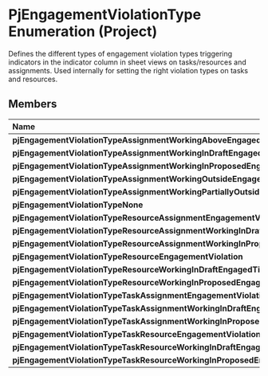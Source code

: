 
# PjEngagementViolationType Enumeration (Project)

Defines the different types of engagement violation types triggering indicators in the indicator column in sheet views on tasks/resources and assignments. Used internally for setting the right violation types on tasks and resources.


## Members



|**Name**|**Value**|**Description**|
|:-----|:-----|:-----|
| **pjEngagementViolationTypeAssignmentWorkingAboveEngagedTime**| **16384**||
| **pjEngagementViolationTypeAssignmentWorkingInDraftEngagedTime**| **65536**||
| **pjEngagementViolationTypeAssignmentWorkingInProposedEngagedTime**| **32768**||
| **pjEngagementViolationTypeAssignmentWorkingOutsideEngagedTime**| **4096**||
| **pjEngagementViolationTypeAssignmentWorkingPartiallyOutsideEngagedTime**| **8192**||
| **pjEngagementViolationTypeNone**| **0**||
| **pjEngagementViolationTypeResourceAssignmentEngagementViolation**| **64**||
| **pjEngagementViolationTypeResourceAssignmentWorkingInDraftEngagedTime**| **256**||
| **pjEngagementViolationTypeResourceAssignmentWorkingInProposedEngagedTime**| **128**||
| **pjEngagementViolationTypeResourceEngagementViolation**| **512**||
| **pjEngagementViolationTypeResourceWorkingInDraftEngagedTime**| **2048**||
| **pjEngagementViolationTypeResourceWorkingInProposedEngagedTime**| **1024**||
| **pjEngagementViolationTypeTaskAssignmentEngagementViolation**| **1**||
| **pjEngagementViolationTypeTaskAssignmentWorkingInDraftEngagedTime**| **4**||
| **pjEngagementViolationTypeTaskAssignmentWorkingInProposedEngagedTime**| **2**||
| **pjEngagementViolationTypeTaskResourceEngagementViolation**| **8**||
| **pjEngagementViolationTypeTaskResourceWorkingInDraftEngagedTime**| **32**||
| **pjEngagementViolationTypeTaskResourceWorkingInProposedEngagedTime**| **16**||
